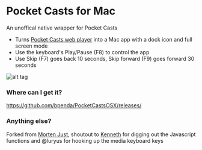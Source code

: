 # Pocket Casts for Mac
An unoffical native wrapper for Pocket Casts

* Turns [Pocket Casts web player](http://play.pocketcasts.com) into a Mac app with a dock icon and full screen mode
* Use the keyboard's Play/Pause (F8) to control the app
* Use Skip (F7) goes back 10 seconds, Skip forward (F9) goes forward 30 seconds

![alt tag](https://raw.githubusercontent.com/bpenda/PocketCastsOSX/master/Files/screen.png)

### Where can I get it? 
https://github.com/bpenda/PocketCastsOSX/releases/

### Anything else?
Forked from [Morten Just](https://github.com/mortenjust), shoutout to [Kenneth](http://github.com/auchenberg) for digging out the Javascript functions and @luryus for hooking up the media keyboard keys
